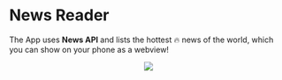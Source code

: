 # News Reader
The App uses **News API** and lists the hottest :fire: news of the world, which you can show on your phone as a webview!

<p align="center"> 
<img src="https://user-images.githubusercontent.com/50174303/83314080-6a581780-a221-11ea-8a00-86517f48ed49.gif">
</p>



